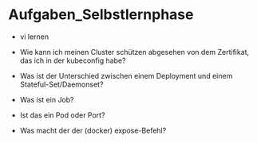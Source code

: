 # Aufgaben_Selbstlernphase

- vi lernen


- Wie kann ich meinen Cluster schützen abgesehen von dem Zertifikat, das ich in der kubeconfig habe?

- Was ist der Unterschied zwischen einem Deployment und einem Stateful-Set/Daemonset?

- Was ist ein Job? 
-   Ist das ein Pod oder Port?

- Was macht der der (docker) expose-Befehl?

